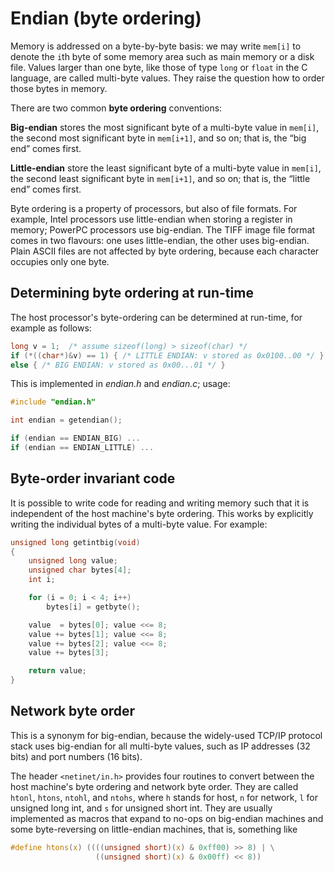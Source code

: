# Endian (byte ordering)

Memory is addressed on a byte-by-byte basis:
we may write `mem[i]` to denote the `i`th byte of
some memory area such as main memory or a disk file.
Values larger than one byte, like those of type
`long` or `float` in the C language, are called
multi-byte values. They raise the question how
to order those bytes in memory.

There are two common **byte ordering** conventions:

**Big-endian** stores the most significant
byte of a multi-byte value in `mem[i]`, the
second most significant byte in `mem[i+1]`,
and so on; that is, the “big end” comes first.

**Little-endian** store the least significant
byte of a multi-byte value in `mem[i]`, the
second least significant byte in `mem[i+1]`,
and so on; that is, the “little end” comes first.

Byte ordering is a property of processors, but
also of file formats. For example, Intel processors
use little-endian when storing a register in memory;
PowerPC processors use big-endian. The TIFF image
file format comes in two flavours: one uses little-endian,
the other uses big-endian. Plain ASCII files are
not affected by byte ordering, because each character
occupies only one byte.

## Determining byte ordering at run-time

The host processor's byte-ordering can be determined
at run-time, for example as follows:

```C
long v = 1;  /* assume sizeof(long) > sizeof(char) */
if (*((char*)&v) == 1) { /* LITTLE ENDIAN: v stored as 0x0100..00 */ }
else { /* BIG ENDIAN: v stored as 0x00...01 */ }
```

This is implemented in *endian.h* and *endian.c*; usage:

```C
#include "endian.h"

int endian = getendian();

if (endian == ENDIAN_BIG) ...
if (endian == ENDIAN_LITTLE) ...
```

## Byte-order invariant code

It is possible to write code for reading and writing memory
such that it is independent of the host machine's byte ordering.
This works by explicitly writing the individual bytes
of a multi-byte value. For example:

```C
unsigned long getintbig(void)
{
    unsigned long value;
    unsigned char bytes[4];
    int i;

    for (i = 0; i < 4; i++)
        bytes[i] = getbyte();

    value  = bytes[0]; value <<= 8;
    value += bytes[1]; value <<= 8;
    value += bytes[2]; value <<= 8;
    value += bytes[3];

    return value;
}
```

## Network byte order

This is a synonym for big-endian, because the
widely-used TCP/IP protocol stack uses big-endian
for all multi-byte values, such as IP addresses
(32 bits) and port numbers (16 bits).

The header `<netinet/in.h>` provides four routines
to convert between the host machine's byte ordering
and network byte order. They are called `htonl`,
`htons`, `ntohl`, and `ntohs`, where `h` stands for
host, `n` for network, `l` for unsigned long int,
and `s` for unsigned short int. They are usually
implemented as macros that expand to no-ops on
big-endian machines and some byte-reversing on
little-endian machines, that is, something like

```C
#define htons(x) ((((unsigned short)(x) & 0xff00) >> 8) | \
                   ((unsigned short)(x) & 0x00ff) << 8))
```

